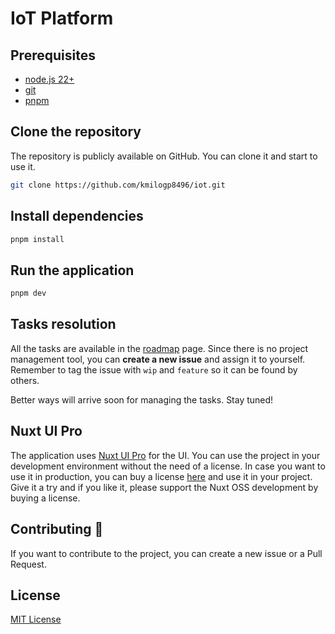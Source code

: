 # IoT Platform

## Prerequisites

- [node.js 22+](https://nodejs.org/en/download/package-manager)
- [git](https://git-scm.com/downloads)
- [pnpm](https://pnpm.io/installation)

## Clone the repository

The repository is publicly available on GitHub. You can clone it and start to use it.

```bash
git clone https://github.com/kmilogp8496/iot.git
```

## Install dependencies

```bash
pnpm install
```

## Run the application

```bash
pnpm dev
```

## Tasks resolution

All the tasks are available in the [roadmap](./roadmap.md) page. Since there is no project management tool, you can **create a new issue** and assign it to yourself. Remember to tag the issue with `wip` and `feature` so it can be found by others.

Better ways will arrive soon for managing the tasks. Stay tuned!

## Nuxt UI Pro

The application uses [Nuxt UI Pro](https://ui.nuxt.com/pro) for the UI. You can use the project in your development environment without the need of a license. In case you want to use it in production, you can buy a license [here](https://ui.nuxt.com/pro/pricing) and use it in your project. Give it a try and if you like it, please support the Nuxt OSS development by buying a license.

## Contributing 🙏

If you want to contribute to the project, you can create a new issue or a Pull Request.

## License
[MIT License](./LICENSE.md)